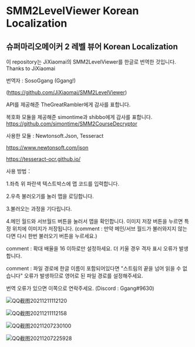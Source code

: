 # SMM2LevelViewer Korean Localization
## 슈퍼마리오메이커 2 레벨 뷰어 Korean Localization

이 repository는 JiXiaomai의 SMM2LevelViewer를 한글로 번역한 것입니다. Thanks to JiXiaomai

번역자 : SosoGgang (Ggang!)

(https://github.com/JiXiaomai/SMM2LevelViewer)

API를 제공해준 TheGreatRambler에게 감사를 표합니다.

복호화 모듈을 제공해준 simontime과 shibbo에게 감사를 표합니다.
https://github.com/simontime/SMM2CourseDecryptor

사용한 모듈 : Newtonsoft.Json, Tesseract

https://www.newtonsoft.com/json

https://tesseract-ocr.github.io/



사용 방법：

1.좌측 위 파란색 텍스트박스에 맵 코드를 입력합니다.

2.우측 불러오기를 눌러 맵을 로딩합니다.

3.불러오는 과정을 기다립니다.

4.메인 월드와 서브월드 버튼을 눌러서 맵을 확인합니다. 이미지 저장 버튼을 누르면 특정 위치에 이미지가 저장됩니다. 
(comment : 만약 메인/서브 월드가 불러와지지 않는다면 다시 한번 불러오기 버튼을 누르세요.)

comment : 확대 배율을 16 이하로만 설정하세요. 더 키울 경우 격자 표시 오류가 발생합니다.

comment : 파일 경로에 한글 이름이 포함되어있다면 "스트림의 끝을 넘어 읽을 수 없습니다" 오류가 발생하므로 영어로 된 파일 경로를 설정해주세요.

번역 오류가 있으면 이쪽으로 연락주세요. (Discord : Ggang#9630)

![QQ截图20211211112120](https://user-images.githubusercontent.com/20100838/145671934-b4d6f2e5-6e12-49d6-a793-984fbd16ad12.jpg)

![QQ截图20211211112158](https://user-images.githubusercontent.com/20100838/145671936-6994d302-0cf4-4307-8066-2ac8a0090693.jpg)

![QQ截图20211207230100](https://user-images.githubusercontent.com/20100838/145671941-15b4b5fb-b5dd-4040-8c44-965a58c76a8f.jpg)

![QQ截图20211207225928](https://user-images.githubusercontent.com/20100838/145671944-a039ddfa-63af-465d-9c9a-81353971fd92.jpg)
